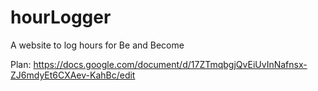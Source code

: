 # hourLogger
A website to log hours for Be and Become 

Plan:
https://docs.google.com/document/d/17ZTmqbgjQvEiUvInNafnsx-ZJ6mdyEt6CXAev-KahBc/edit
